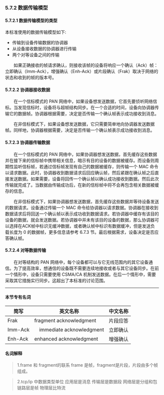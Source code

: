 ### 5.7.2 数据传输模型
#### 5.7.2.1 数据传输模型的类型
本标准使用的数据传输模型如下:
- 传输到设备传输数据的协调器
- 从设备接收数据的协调器进行传输
- 两个对等设备之间的传输

　　如果正确接收的帧请求确认，则接收该帧的设备将响应一个确认（Ack）帧：立即确认（Imm-Ack），增强确认（Enh-Ack）或片段确认（Frak）取决于网络的状态和收到的帧的版本号。

#### 5.7.2.2 协调器接收数据
　　在一个信标模式的 PAN 网络中，如果设备想发送数据，它首先要侦听网络信标。当发现信标时，设备将与超帧结构同步。在一个合适的时间，设备向协调器传输它的数据帧。协调器根据需要，决定是否传输一个确认帧表示成功接收到消息。

　　在非信标模式下，如果设备想发送数据，它只需要简单地向协调器发送数据帧。同样地，协调器根据需要，决定是否传输一个确认帧表示成功接收到消息。

#### 5.7.2.3 协调器传输数据
　　在一个信标模式的 PAN 网络中，如果协调器想发送数据，首先缓存这些数据并在接下来的信标帧中携带相关信息，暗示有目的设备的数据被缓存。而设备则周期性监听信标帧，若通过信标帧发现有自己的数据被缓存，则传输一个 MAC 命令以请求数据。此时，协调器收到数据请求后回应确认帧，然后紧跟在确认帧之后直接发送数据。如果需要，设备将回传一个确认帧以确认成功接收到数据。然后此次传输就完成了。当数据由传输成功后，在新的信标帧中将不会再包含相关数据被缓存的信息。

　　在非信标模式下，如果协调器想发送数据，首先缓存这些数据并等待设备发送的数据请求。设备通过传输一个 MAC 命令给协调器以请求数据。协调器在接收到数据请求后将回送一个确认帧以表示成功收到数据请求。若协调器中缓存有该目的设备的数据，就会发送数据。若协调器中并未有该目的设备的数据，那么协调器可以选择在ACK帧中标识无缓冲数据，或者确认帧中标识有数据缓冲，但是发送负载长度为 0 的数据帧，更多信息请参考 6.7.3 节。最后根据需求，设备决定是否应答确认帧。


#### 5.7.2.4 对等数据传输
　　在对等结构的 PAN 网络中，每个设备都可以与它无线范围内的其它设备通信。为了提高效率，想通信的设备既不需要连续地接收或者与其它设备同步。在前一个情形中，设备只需要使用 CSMA/CA 机制发送数据。在后一个情形中，需要采取其它措施实行同步。这超出了本标准的讨论范围。


----
#### 本节专有名词
简写|英文名称|中文名称|
---|---|---|
Frak|  fragment acknowledgment | 片段应答
Imm-Ack |　immediate acknowledgment | 立即确认
Enh-Ack |  enhanced acknowledgment | 增强确认

#### 名词解释
> 1.frame 和 fragment的联系
frame 是帧，fragment是片段，片段由多个帧组成。

>2.tcp/ip 中数据类型单位
应用层是消息 
传输层是数据段
网络层是分组和包
链路层是帧
物理层比特流
